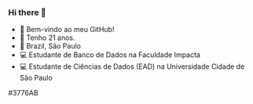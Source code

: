 ### Hi there 👋

- :punch: Bem-vindo ao meu GitHub!
- :calendar: Tenho 21 anos.
- :pushpin: Brazil, São Paulo
- :computer: Estudante de Banco de Dados na Faculdade Impacta
- :computer: Estudante de Ciências de Dados (EAD) na Universidade Cidade de São Paulo


#3776AB 
